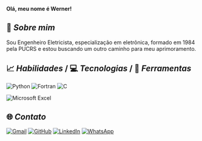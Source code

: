 **Olá, meu nome é Werner!** 

## 📌 *Sobre mim*
Sou Engenheiro Eletricista, especialização em eletrônica, formado em 1984 pela PUCRS e estou buscando um outro caminho para meu aprimoramento. 


## 📈 *Habilidades* / 💻 *Tecnologias* / 🔨 *Ferramentas*

![Python](https://img.shields.io/badge/python-3670A0?style=for-the-badge&logo=python&logoColor=ffdd54)
![Fortran](https://img.shields.io/badge/Fortran-%23734F96.svg?style=for-the-badge&logo=fortran&logoColor=white)
![C](https://img.shields.io/badge/C-00599C?style=for-the-badge&logo=c&logoColor=white)


![Microsoft Excel](https://img.shields.io/badge/Microsoft_Excel-217346?style=for-the-badge&logo=microsoft-excel&logoColor=white)

## 🌐 *Contato*

[![Gmail](https://img.shields.io/badge/Gmail-D14836?style=for-the-badge&logo=gmail&logoColor=white)](werner.schindel.rs@gmail.com)
[![GitHub](https://img.shields.io/badge/github-%23121011.svg?style=for-the-badge&logo=github&logoColor=white)](https://github.com/WMSchindel)
[![LinkedIn](https://img.shields.io/badge/LinkedIn-0077B5?style=for-the-badge&logo=linkedin&logoColor=white)](https://www.linkedin.com/in/werner-schindel-b5a9428/)
[![WhatsApp](https://img.shields.io/badge/WhatsApp-25D366?style=for-the-badge&logo=whatsapp&logoColor=white)](https://wa.me/DDI+DDD+SEU_NUMERO_WHATSAPP)
